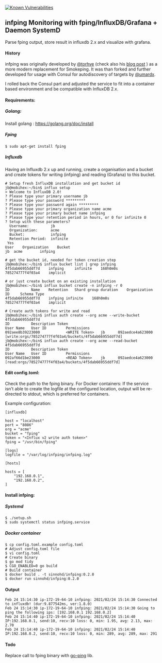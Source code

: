 [![Known Vulnerabilities](https://snyk.io/test/github/Sinnohd/fping/badge.svg)](https://snyk.io/test/github/Sinnohd/fping)

## infping Monitoring with fping/InfluxDB/Grafana + Daemon SystemD
Parse fping output, store result in influxdb 2.x and visualize with grafana.

#### History
infping was originally developed by [@torhve]( https://github.com/torhve ) (check also his [blog post](https://hveem.no/visualizing-latency-variance-with-grafana) ) as a more modern replacement for Smokeping. It was than forked and further developed for usage with Consul for autodiscovery of targets by  [@umardx]( https://github.com/umardx ). 

I rolled back the Consul part and adjusted the service to fit into a container based environment and be compatible with InfluxDB 2.x.

#### Requirements:
##### Golang:
Install golang : https://golang.org/doc/install
##### Fping
```
$ sudo apt-get install fping
```
##### Influxdb
Having an Influxdb 2.x up and running, create a organisation and a bucket and create tokens for writing (infping) and reading (Grafana) to this bucket.

```
# Setup fresh InfluxDB installation and get bucket id
jb@mobihex:~/bin$ influx setup
> Welcome to InfluxDB 2.0!
? Please type your primary username jb
? Please type your password *********
? Please type your password again *********
? Please type your primary organization name acme
? Please type your primary bucket name infping
? Please type your retention period in hours, or 0 for infinite 0
? Setup with these parameters?
  Username:          jb
  Organization:      acme
  Bucket:            infping
  Retention Period:  infinite
 Yes
User	Organization	Bucket
jb	acme		infping

# get the bucket id, needed for token creation step
jb@mobihex:~/bin$ influx bucket list | grep infping
4f5dab66955ddf7d	infping		infinite	168h0m0s		785274777f4f03a4	implicit

# or just create bucket on an existing installation
jb@mobihex:~/bin$ influx bucket create -n infping -r 0
ID			Name	Retention	Shard group duration	Organization ID		Schema Type
4f5dab66955ddf7d	infping	infinite	168h0m0s		785274777f4f03a4	implicit

# Create auth tokens for write and read
jb@mobihex:~/bin$ influx auth create --org acme --write-bucket 4f5dab66955ddf7d
ID			Description	Token												User Name	User ID			Permissions
092aee8b39223000			<WRITE Token>	jb		092aedce4a623000	[write:orgs/785274777f4f03a4/buckets/4f5dab66955ddf7d]
jb@mobihex:~/bin$ influx auth create --org acme --read-bucket 4f5dab66955ddf7d
ID			Description	Token												User Name	User ID			Permissions
092af66d1be23000			<READ Token>	jb		092aedce4a623000	[read:orgs/785274777f4f03a4/buckets/4f5dab66955ddf7d]
```

#### Edit config.toml:
Check the path to the fping binary.
For Docker containers: If the service isn't able to create the logfile at the configured location, output will be re-directed to stdout, which is preferred for containers.

Example configuration:
 
```
[influxdb]

host = "localhost"
port = "8086"
org = "acme"
bucket = "fping"
token = "<Influx v2 write auth token>"
fping = "/usr/bin/fping"

[logs]
logfile = "/var/log/infping/infping.log"

[hosts]

hosts = [
    "192.168.0.1",
    "192.168.0.2",
]

```
#### Install infping:

##### Systemd

```
$ ./setup.sh
$ sudo systemctl status infping.service

```
##### Docker container

```
$ cp config.toml.example config.toml
# Adjust config.toml file
$ vi config.toml
# Create binary
$ go mod tidy
$ CGO_ENABLED=0 go build
# Build container
$ docker build . -t sinnohd/infping:0.2.0
$ docker run sinnohd/infping:0.2.0

```


#### Output
```
Feb 24 15:14:30 ip-172-19-64-10 infping: 2021/02/24 15:14:30 Connected to influxdb! (dur:9.877542ms, ver:1.8.0)
Feb 24 15:14:30 ip-172-19-64-10 infping: 2021/02/24 15:14:30 Going to ping the following ips: [192.168.0.1 192.168.0.2]
Feb 24 15:14:40 ip-172-19-64-10 infping: 2021/02/24 15:14:40 IP:192.168.0.1, send:10, recv:10 loss: 0, min: 1.95, avg: 2.13, max: 2.70
Feb 24 15:14:40 ip-172-19-64-10 infping: 2021/02/24 15:14:40 IP:192.168.0.2, send:10, recv:10 loss: 0, min: 289, avg: 289, max: 291
```

#### Todo
Replace call to fping binary with [go-ping](https://github.com/go-ping/ping) lib.

